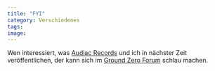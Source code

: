 ```yaml
---
title: "FYI"
category: Verschiedenes
tags: 
image: 
---
```


Wen interessiert, was [Audiac Records](http://www.myspace.com/audiacrecords) und ich in nächster Zeit veröffentlichen, der kann sich im [Ground Zero Forum](http://www.the-groundzero.com/forum/viewtopic.php?id=144) schlau machen.